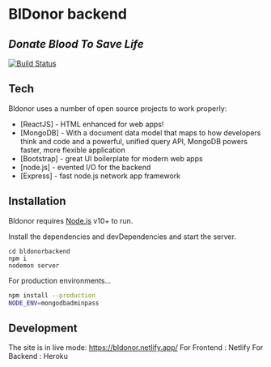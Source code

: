 # BlDonor backend 
## _Donate Blood To Save Life_


[![Build Status]()](https://github.com/farhanshahriyar/bldonorfrontend)

## Tech

Bldonor uses a number of open source projects to work properly:

- [ReactJS] - HTML enhanced for web apps!
- [MongoDB] - With a document data model that maps to how developers think and code and a powerful, unified query API, MongoDB powers faster, more flexible application
- [Bootstrap] - great UI boilerplate for modern web apps
- [node.js] - evented I/O for the backend
- [Express] - fast node.js network app framework


## Installation

Bldonor requires [Node.js](https://nodejs.org/) v10+ to run.

Install the dependencies and devDependencies and start the server.

```
cd bldonorbackend
npm i
nodemon server
```

For production environments...

```sh
npm install --production
NODE_ENV=mongodbadminpass
```

## Development

The site is in live mode: https://bldonor.netlify.app/
For Frontend : Netlify
For Backend : Heroku


